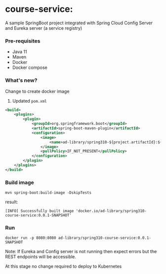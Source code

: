 # course-service: 

A sample SpringBoot project integrated with Spring Cloud Config Server and Eureka server (a service registry)

### Pre-requisites

* Java 11
* Maven
* Docker
* Docker compose

### What's new?

Change to create docker image

1. Updated `pom.xml`

```xml
<build>
    <plugins>
        <plugin>
            <groupId>org.springframework.boot</groupId>
            <artifactId>spring-boot-maven-plugin</artifactId>
            <configuration>
                <image>
                    <name>ad-library/spring310-${project.artifactId}:${project.version}</name>
                </image>
                <pullPolicy>IF_NOT_PRESENT</pullPolicy>
            </configuration>
        </plugin>
    </plugins>
</build>
```

### Build image

`mvn spring-boot:build-image -DskipTests`

result:
```
[INFO] Successfully built image 'docker.io/ad-library/spring310-course-service:0.0.1-SNAPSHOT'
```

### Run

`docker run -p 8080:8080 ad-library/spring310-course-service:0.0.1-SNAPSHOT`

Note: If Eureka and Config server is not running then expect errors but the REST endpoints will be accessible.

At this stage no change required to deploy to Kubernetes